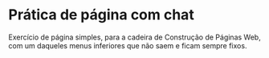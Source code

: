 # Prática de página com chat
Exercício de página simples, para a cadeira de Construção de Páginas Web, com um daqueles menus inferiores que não saem e ficam sempre fixos.

